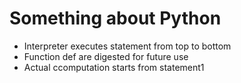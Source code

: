 # Something about Python
- Interpreter executes statement from top to bottom
- Function def are digested for future use
- Actual ccomputation starts from statement1